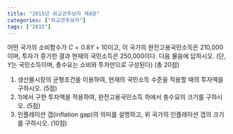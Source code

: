 ```yaml
---
title: "2015년 외교관후보자 제4문"
categories: ["외교관후보자"]
tags: ["2015"]
---
```


어떤 국가의 소비함수가 $C=0.8Y+10$이고, 이 국가의 완전고용국민소득은 210,000이며, 투자가 증가한 결과 현재의 국민소득은 250,000이다. 다음 물음에 답하시오. (단, $Y$는 국민소득이며, 총수요는 소비와 투자만으로 구성된다) (총 20점)

1) 생산물시장의 균형조건을 이용하여, 현재의 국민소득 수준을 적용할 때의 투자액을 구하시오. (5점)  
2) 1)에서 구한 투자액을 적용하여, 완전고용국민소득 하에서 총수요의 크기를 구하시오. (5점)  
3) 인플레이션 갭(inflation gap)의 의미를 설명하고, 위 국가의 인플레이션 갭의 크기를 구하시오. (10점)
